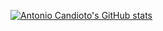 [![Antonio Candioto's GitHub stats](https://github-readme-stats.vercel.app/api?username=antoniolpcan&show_icons=true&theme=tokyonight)](https://github.com/antoniolpcan/github-readme-stats)
